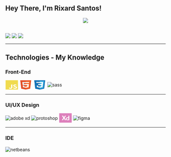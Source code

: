 ## Hey There, I'm Rixard Santos!
<div align="center">
  <a href="https://www.linkedin.com/in/rixardsantos/">
  <img height="180em" src="https://github-readme-stats.vercel.app/api/top-langs/?username=rixardsantos&layout=compact&langs_count=7&theme=dark"/>
</div>

  ##
  
  
<div> 
  <a href="https://www.instagram.com/rixardsantos/" target="_blank"><img src="https://img.shields.io/badge/-Instagram-679972?style=for-the-badge&logo=instagram&logoColor=white" target="_blank"></a>
  <a href = "mailto:contato@rixardsantos.com"><img src="https://img.shields.io/badge/-Gmail-679972?style=for-the-badge&logo=gmail&logoColor=white" target="_blank"></a>
  <a href="https://www.linkedin.com/in/rixardsantos/" target="_blank"><img src="https://img.shields.io/badge/-LinkedIn-679972?style=for-the-badge&logo=linkedin&logoColor=white" target="_blank"></a> 
 
</div>
  
<hr>

  ## Technologies - My Knowledge

<div style="display: inline_block">

 <h3> Front-End </h3>
  
  <img align="center" alt="Js" height="30" width="40" src="https://raw.githubusercontent.com/devicons/devicon/master/icons/javascript/javascript-plain.svg">

  <img align="center" alt="HTML" height="30" width="40" src="https://raw.githubusercontent.com/devicons/devicon/master/icons/html5/html5-original.svg">

  <img align="center" alt="CSS" height="30" width="40" src="https://raw.githubusercontent.com/devicons/devicon/master/icons/css3/css3-original.svg">    

  <img align="center" alt="sass" height="30" width="40" src="https://cdn.jsdelivr.net/gh/devicons/devicon/icons/wordpress/wordpress-original.svg">

<hr>                                                                                                                                             
                                                                                                                                               
<h3> UI/UX Design </h3>

  <img align="center" alt="adobe xd" height="30" width="40" src="https://cdn.jsdelivr.net/gh/devicons/devicon/icons/illustrator/illustrator-plain.svg">

  <img align="center" alt="protoshop" height="30" width="40" src="https://cdn.jsdelivr.net/gh/devicons/devicon/icons/photoshop/photoshop-plain.svg">

  <img align="center" alt="adobe xd" height="30" width="40" src="https://raw.githubusercontent.com/devicons/devicon/9f4f5cdb393299a81125eb5127929ea7bfe42889/icons/xd/xd-plain.svg">

  <img align="center" alt="figma" height="30" width="40" src="https://cdn.jsdelivr.net/gh/devicons/devicon/icons/figma/figma-original.svg">

<hr>


<h3> IDE </h3>  

  <img align="center" alt="netbeans" height="30" width="40" src="https://cdn.jsdelivr.net/gh/devicons/devicon/icons/vscode/vscode-original.svg">
                                                                                                                                             
</div>
  
